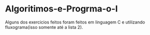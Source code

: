 # Algoritimos-e-Progrma-o-I
Alguns dos exercicios feitos foram feitos em linguagem C e utilizando fluxograma(isso somente até a lista 2).
